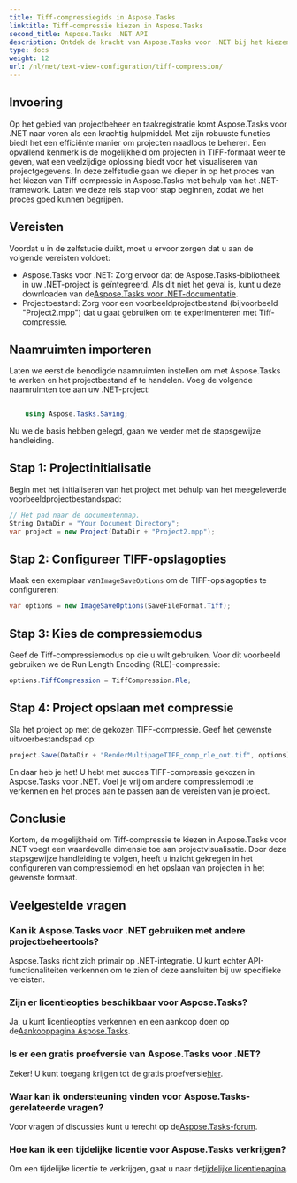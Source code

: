 ```yaml
---
title: Tiff-compressiegids in Aspose.Tasks
linktitle: Tiff-compressie kiezen in Aspose.Tasks
second_title: Aspose.Tasks .NET API
description: Ontdek de kracht van Aspose.Tasks voor .NET bij het kiezen van Tiff-compressie. Volg onze stapsgewijze handleiding voor een efficiënte projectvisualisatie.
type: docs
weight: 12
url: /nl/net/text-view-configuration/tiff-compression/
---
```

## Invoering
Op het gebied van projectbeheer en taakregistratie komt Aspose.Tasks voor .NET naar voren als een krachtig hulpmiddel. Met zijn robuuste functies biedt het een efficiënte manier om projecten naadloos te beheren. Een opvallend kenmerk is de mogelijkheid om projecten in TIFF-formaat weer te geven, wat een veelzijdige oplossing biedt voor het visualiseren van projectgegevens. In deze zelfstudie gaan we dieper in op het proces van het kiezen van Tiff-compressie in Aspose.Tasks met behulp van het .NET-framework. Laten we deze reis stap voor stap beginnen, zodat we het proces goed kunnen begrijpen.
## Vereisten
Voordat u in de zelfstudie duikt, moet u ervoor zorgen dat u aan de volgende vereisten voldoet:
-  Aspose.Tasks voor .NET: Zorg ervoor dat de Aspose.Tasks-bibliotheek in uw .NET-project is geïntegreerd. Als dit niet het geval is, kunt u deze downloaden van de[Aspose.Tasks voor .NET-documentatie](https://reference.aspose.com/tasks/net/).
- Projectbestand: Zorg voor een voorbeeldprojectbestand (bijvoorbeeld "Project2.mpp") dat u gaat gebruiken om te experimenteren met Tiff-compressie.
## Naamruimten importeren
Laten we eerst de benodigde naamruimten instellen om met Aspose.Tasks te werken en het projectbestand af te handelen. Voeg de volgende naamruimten toe aan uw .NET-project:
```csharp
    
    using Aspose.Tasks.Saving;
```
Nu we de basis hebben gelegd, gaan we verder met de stapsgewijze handleiding.
## Stap 1: Projectinitialisatie
Begin met het initialiseren van het project met behulp van het meegeleverde voorbeeldprojectbestandspad:
```csharp
// Het pad naar de documentenmap.
String DataDir = "Your Document Directory";
var project = new Project(DataDir + "Project2.mpp");
```
## Stap 2: Configureer TIFF-opslagopties
 Maak een exemplaar van`ImageSaveOptions` om de TIFF-opslagopties te configureren:
```csharp
var options = new ImageSaveOptions(SaveFileFormat.Tiff);
```
## Stap 3: Kies de compressiemodus
Geef de Tiff-compressiemodus op die u wilt gebruiken. Voor dit voorbeeld gebruiken we de Run Length Encoding (RLE)-compressie:
```csharp
options.TiffCompression = TiffCompression.Rle;
```
## Stap 4: Project opslaan met compressie
Sla het project op met de gekozen TIFF-compressie. Geef het gewenste uitvoerbestandspad op:
```csharp
project.Save(DataDir + "RenderMultipageTIFF_comp_rle_out.tif", options);
```
En daar heb je het! U hebt met succes TIFF-compressie gekozen in Aspose.Tasks voor .NET. Voel je vrij om andere compressiemodi te verkennen en het proces aan te passen aan de vereisten van je project.
## Conclusie
Kortom, de mogelijkheid om Tiff-compressie te kiezen in Aspose.Tasks voor .NET voegt een waardevolle dimensie toe aan projectvisualisatie. Door deze stapsgewijze handleiding te volgen, heeft u inzicht gekregen in het configureren van compressiemodi en het opslaan van projecten in het gewenste formaat.
## Veelgestelde vragen
### Kan ik Aspose.Tasks voor .NET gebruiken met andere projectbeheertools?
Aspose.Tasks richt zich primair op .NET-integratie. U kunt echter API-functionaliteiten verkennen om te zien of deze aansluiten bij uw specifieke vereisten.
### Zijn er licentieopties beschikbaar voor Aspose.Tasks?
 Ja, u kunt licentieopties verkennen en een aankoop doen op de[Aankooppagina Aspose.Tasks](https://purchase.aspose.com/buy).
### Is er een gratis proefversie van Aspose.Tasks voor .NET?
 Zeker! U kunt toegang krijgen tot de gratis proefversie[hier](https://releases.aspose.com/).
### Waar kan ik ondersteuning vinden voor Aspose.Tasks-gerelateerde vragen?
 Voor vragen of discussies kunt u terecht op de[Aspose.Tasks-forum](https://forum.aspose.com/c/tasks/15).
### Hoe kan ik een tijdelijke licentie voor Aspose.Tasks verkrijgen?
 Om een tijdelijke licentie te verkrijgen, gaat u naar de[tijdelijke licentiepagina](https://purchase.aspose.com/temporary-license/).